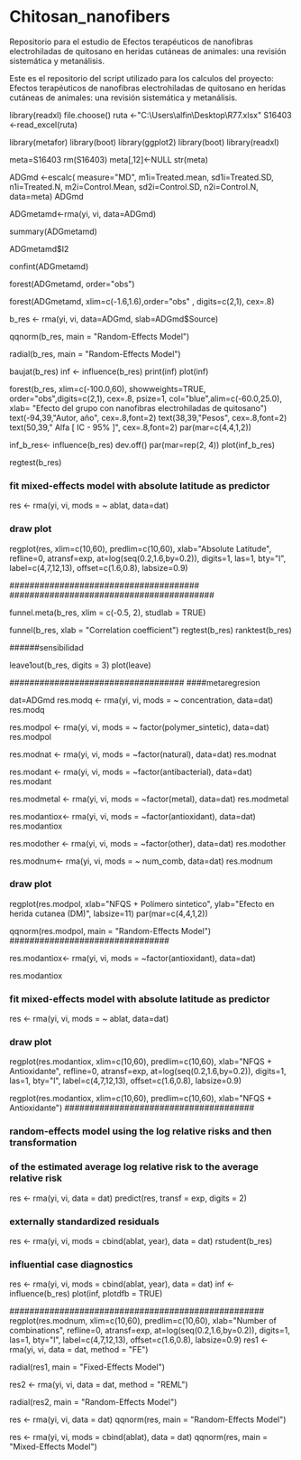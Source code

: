 # Chitosan_nanofibers
Repositorio para el estudio de Efectos terapéuticos de nanofibras electrohiladas de quitosano en heridas cutáneas de animales: una revisión sistemática y metanálisis.


Este es el repositorio del script utilizado para los calculos del proyecto: Efectos terapéuticos de nanofibras electrohiladas de quitosano en heridas cutáneas de animales: una revisión sistemática y metanálisis.

library(readxl)
file.choose()
ruta <-"C:\\Users\\alfin\\Desktop\\R77.xlsx"
S16403 <-read_excel(ruta)

library(metafor)
library(boot)
library(ggplot2)
library(boot)
library(readxl)

meta=S16403
rm(S16403)
meta[,12]<-NULL
str(meta)

ADGmd <-escalc( measure="MD", 
                m1i=Treated.mean, 
                sd1i=Treated.SD, 
                n1i=Treated.N, 
                m2i=Control.Mean, 
                sd2i=Control.SD, 
                n2i=Control.N, 
                data=meta)
ADGmd

ADGmetamd<-rma(yi, vi, data=ADGmd) 


summary(ADGmetamd)

ADGmetamd$I2

confint(ADGmetamd)

forest(ADGmetamd, order="obs") 



forest(ADGmetamd, xlim=c(-1.6,1.6),order="obs" , digits=c(2,1), cex=.8)



b_res <- rma(yi, vi, data=ADGmd, slab=ADGmd$Source)

qqnorm(b_res, main = "Random-Effects Model")

radial(b_res, main = "Random-Effects Model")

baujat(b_res)
inf <- influence(b_res)
print(inf)
plot(inf)

forest(b_res, xlim=c(-100.0,60), showweights=TRUE, order="obs",digits=c(2,1), cex=.8, 
psize=1, col="blue",alim=c(-60.0,25.0), xlab= "Efecto del grupo con nanofibras electrohiladas de quitosano")
text(-94,39,"Autor, año", cex=.8,font=2)
text(38,39,"Pesos", cex=.8,font=2)
text(50,39," Alfa [ IC - 95% ]", cex=.8,font=2)
par(mar=c(4,4,1,2))


inf_b_res<- influence(b_res)
dev.off()
par(mar=rep(2, 4)) 
plot(inf_b_res)


regtest(b_res)


### fit mixed-effects model with absolute latitude as predictor
res <- rma(yi, vi, mods = ~ ablat, data=dat)

### draw plot
regplot(res, xlim=c(10,60), predlim=c(10,60), xlab="Absolute Latitude", refline=0,
        atransf=exp, at=log(seq(0.2,1.6,by=0.2)), digits=1, las=1, bty="l",
        label=c(4,7,12,13), offset=c(1.6,0.8), labsize=0.9)

######################################
#########################################

funnel.meta(b_res,
            xlim = c(-0.5, 2),
            studlab = TRUE)

funnel(b_res, xlab = "Correlation coefficient")
regtest(b_res)
ranktest(b_res)



######sensibilidad 

leave1out(b_res, digits = 3)
plot(leave)



###################################
####metaregresion





dat=ADGmd
res.modq <- rma(yi, vi, mods = ~ concentration, data=dat) 
res.modq 
 
res.modpol <- rma(yi, vi, mods = ~ factor(polymer_sintetic), data=dat) 
res.modpol

res.modnat <- rma(yi, vi, mods = ~factor(natural), data=dat) 
res.modnat

res.modant <- rma(yi, vi, mods = ~factor(antibacterial), data=dat) 
res.modant

res.modmetal <- rma(yi, vi, mods = ~factor(metal), data=dat) 
res.modmetal

res.modantiox<- rma(yi, vi, mods = ~factor(antioxidant), data=dat) 
res.modantiox

res.modother <- rma(yi, vi, mods = ~factor(other), data=dat) 
res.modother


res.modnum<- rma(yi, vi, mods = ~ num_comb, data=dat) 
res.modnum


### draw plot


regplot(res.modpol,  xlab="NFQS + Polímero sintetico", ylab="Efecto en herida cutanea (DM)", labsize=11)
par(mar=c(4,4,1,2))



qqnorm(res.modpol, main = "Random-Effects Model")
################################

res.modantiox<- rma(yi, vi, mods = ~factor(antioxidant), data=dat)

res.modantiox

### fit mixed-effects model with absolute latitude as predictor
res <- rma(yi, vi, mods = ~ ablat, data=dat)

### draw plot
regplot(res.modantiox, xlim=c(10,60), predlim=c(10,60), xlab="NFQS + Antioxidante", refline=0,
        atransf=exp, at=log(seq(0.2,1.6,by=0.2)), digits=1, las=1, bty="l",
        label=c(4,7,12,13), offset=c(1.6,0.8), labsize=0.9)


regplot(res.modantiox, xlim=c(10,60), predlim=c(10,60), xlab="NFQS + Antioxidante")
######################################

### random-effects model using the log relative risks and then transformation
### of the estimated average log relative risk to the average relative risk

res <- rma(yi, vi, data = dat)
predict(res, transf = exp, digits = 2)

### externally standardized residuals

res <- rma(yi, vi, mods = cbind(ablat, year), data = dat)
rstudent(b_res)

### influential case diagnostics
res <- rma(yi, vi, mods = cbind(ablat, year), data = dat)
inf <- influence(b_res)
plot(inf, plotdfb = TRUE)



###################################################
regplot(res.modnum, xlim=c(10,60), predlim=c(10,60), xlab="Number of combinations", refline=0,
        atransf=exp, at=log(seq(0.2,1.6,by=0.2)), digits=1, las=1, bty="l",
        label=c(4,7,12,13), offset=c(1.6,0.8), labsize=0.9)
res1 <- rma(yi, vi, data = dat, method = "FE")

radial(res1, main = "Fixed-Effects Model")

res2 <- rma(yi, vi, data = dat, method = "REML")

radial(res2, main = "Random-Effects Model")


res <- rma(yi, vi, data = dat)
qqnorm(res, main = "Random-Effects Model")

res <- rma(yi, vi, mods = cbind(ablat), data = dat)
qqnorm(res, main = "Mixed-Effects Model")


